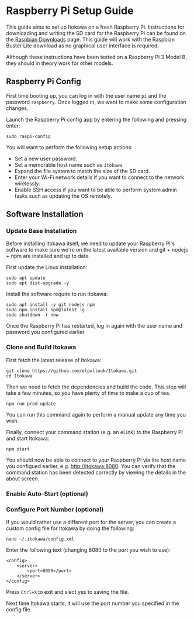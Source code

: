 # Raspberry Pi Setup Guide

This guide aims to set up Itokawa on a fresh Raspberry Pi. Instructions for downloading and writing the SD card for the Raspberry Pi can be found on the [Raspbian Downloads](https://www.raspberrypi.org/downloads/raspbian/) page. This guide will work with the Raspbian Buster Lite download as no graphical user interface is required.

Although these instructions have been tested on a Raspberry Pi 3 Model B, they should in theory work for other models.

## Raspberry Pi Config

First time booting up, you can log in with the user name `pi` and the password `raspberry`. Once logged in, we want to make some configuration changes.

Launch the Raspberry Pi config app by entering the following and pressing enter:
```
sudo raspi-config
```

You will want to perform the following setup actions:
* Set a new user password.
* Set a memorable host name such as `itokawa`.
* Expand the file system to match the size of the SD card.
* Enter your Wi-Fi network details if you want to connect to the network wirelessly.
* Enable SSH access if you want to be able to perform system admin tasks such as updating the OS remotely.


## Software Installation

### Update Base Installation

Before installing Itokawa itself, we need to update your Raspberry Pi's software to make sure we're on the latest available version and git + nodejs + npm are installed and up to date.

First update the Linux installation:
```
sudo apt update
sudo apt dist-upgrade -y
```

Install the software require to run Itokawa:
```
sudo apt install -y git nodejs npm
sudo npm install npm@latest -g
sudo shutdown -r now
```

Once the Raspberry Pi has restarted, log in again with the user name and password you configured earlier.

### Clone and Build Itokawa

First fetch the latest release of Itokawa:
```
git clone https://github.com/elpollouk/Itokawa.git
cd Itokawa
```

Then we need to fetch the dependencies and build the code. This step will take a few minutes, so you have plenty of time to make a cup of tea.
```
npm run prod-update
```
You can run this command again to perform a manual update any time you wish.

Finally, connect your command station (e.g. an eLink) to the Raspberry Pi and start Itokawa:
```
npm start
```

You should now be able to connect to your Raspberry Pi via the host name you configued earlier, e.g. [http://itokawa:8080](http://itokawa:8080). You can verify that the command station has been detected correctly by viewing the details in the about screen.

### Enable Auto-Start (optional)


### Configure Port Number (optional)

If you would rather use a different port for the server, you can create a custom config file for Itokawa by doing the following:
```
nano ~/.itokawa/config.xml
```

Enter the following text (changing 8080 to the port you wish to use):
```
<config>
    <server>
        <port>8080</port>
    </server>
</config>
```
Press `Ctrl+X` to exit and slect yes to saving the file.

Next time Itokawa starts, it will use the port number you specified in the config file.
